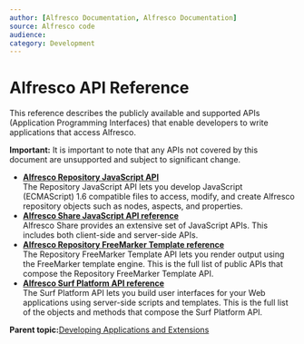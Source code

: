 ```yaml
---
author: [Alfresco Documentation, Alfresco Documentation]
source: Alfresco code
audience: 
category: Development
---
```


# Alfresco API Reference

This reference describes the publicly available and supported APIs \(Application Programming Interfaces\) that enable developers to write applications that access Alfresco.

**Important:** It is important to note that any APIs not covered by this document are unsupported and subject to significant change.

-   **[Alfresco Repository JavaScript API](../concepts/API-JS-intro.md)**  
The Repository JavaScript API lets you develop JavaScript \(ECMAScript\) 1.6 compatible files to access, modify, and create Alfresco repository objects such as nodes, aspects, and properties.
-   **[Alfresco Share JavaScript API reference](../references/API-JS-Share-intro.md)**  
Alfresco Share provides an extensive set of JavaScript APIs. This includes both client-side and server-side APIs.
-   **[Alfresco Repository FreeMarker Template reference](../references/API-FreeMarker-intro.md)**  
The Repository FreeMarker Template API lets you render output using the FreeMarker template engine. This is the full list of public APIs that compose the Repository FreeMarker Template API.
-   **[Alfresco Surf Platform API reference](../references/APISurfPlatform-intro.md)**  
The Surf Platform API lets you build user interfaces for your Web applications using server-side scripts and templates. This is the full list of the objects and methods that compose the Surf Platform API.

**Parent topic:**[Developing Applications and Extensions](../concepts/dev-applications-extensions-intro.md)


